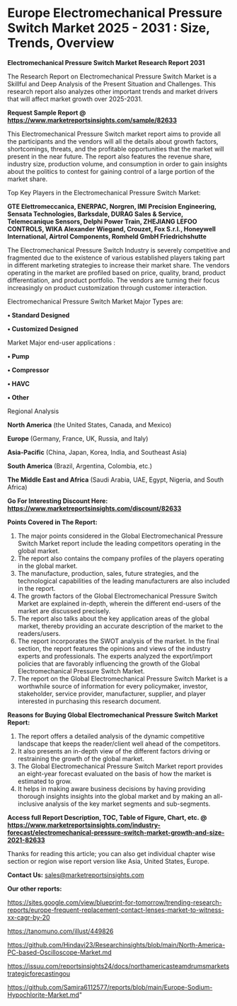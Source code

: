  # Europe Electromechanical Pressure Switch Market 2025 - 2031 : Size, Trends, Overview

<strong>Electromechanical Pressure Switch Market Research Report 2031</strong>

The Research Report on Electromechanical Pressure Switch Market is a Skillful and Deep Analysis of the Present Situation and Challenges. This research report also analyzes other important trends and market drivers that will affect market growth over 2025-2031.

<strong>Request Sample Report @ <a href=https://www.marketreportsinsights.com/sample/82633>https://www.marketreportsinsights.com/sample/82633</a></strong>

This Electromechanical Pressure Switch market report aims to provide all the participants and the vendors will all the details about growth factors, shortcomings, threats, and the profitable opportunities that the market will present in the near future. The report also features the revenue share, industry size, production volume, and consumption in order to gain insights about the politics to contest for gaining control of a large portion of the market share.

Top Key Players in the Electromechanical Pressure Switch Market:

<strong>GTE Elettromeccanica, ENERPAC, Norgren, IMI Precision Engineering, Sensata Technologies, Barksdale, DURAG Sales & Service, Telemecanique Sensors, Delphi Power Train, ZHEJIANG LEFOO CONTROLS, WIKA Alexander Wiegand, Crouzet, Fox S.r.l., Honeywell International, Airtrol Components, Romheld GmbH Friedrichshutte</strong>

The Electromechanical Pressure Switch Industry is severely competitive and fragmented due to the existence of various established players taking part in different marketing strategies to increase their market share. The vendors operating in the market are profiled based on price, quality, brand, product differentiation, and product portfolio. The vendors are turning their focus increasingly on product customization through customer interaction.

Electromechanical Pressure Switch Market Major Types are:

<strong>• Standard Designed

• Customized Designed</strong>

Market Major end-user applications :

<strong>• Pump

• Compressor

• HAVC

• Other</strong>

Regional Analysis

</u><strong><b>North America</b></strong> (the United States, Canada, and Mexico)

<strong><b>Europe </b></strong>(Germany, France, UK, Russia, and Italy)

<strong><b>Asia-Pacific</b></strong> (China, Japan, Korea, India, and Southeast Asia)

<strong><b>South America</b></strong> (Brazil, Argentina, Colombia, etc.)

<strong><b>The Middle East and Africa</b></strong> (Saudi Arabia, UAE, Egypt, Nigeria, and South Africa)

<strong>Go For Interesting Discount Here: <a href=https://www.marketreportsinsights.com/discount/82633>https://www.marketreportsinsights.com/discount/82633</a></strong>

<strong>Points Covered in The Report:</strong>
<ol>
  <li>The major points considered in the Global Electromechanical Pressure Switch Market report include the leading competitors operating in the global market.</li>
  <li>The report also contains the company profiles of the players operating in the global market.</li>
  <li>The manufacture, production, sales, future strategies, and the technological capabilities of the leading manufacturers are also included in the report.</li>
  <li>The growth factors of the Global Electromechanical Pressure Switch Market are explained in-depth, wherein the different end-users of the market are discussed precisely.</li>
  <li>The report also talks about the key application areas of the global market, thereby providing an accurate description of the market to the readers/users.</li>
  <li>The report incorporates the SWOT analysis of the market. In the final section, the report features the opinions and views of the industry experts and professionals. The experts analyzed the export/import policies that are favorably influencing the growth of the Global Electromechanical Pressure Switch Market.</li>
  <li>The report on the Global Electromechanical Pressure Switch Market is a worthwhile source of information for every policymaker, investor, stakeholder, service provider, manufacturer, supplier, and player interested in purchasing this research document.</li>
</ol>
<strong>Reasons for Buying Global Electromechanical Pressure Switch Market Report:</strong>

<ol>
  <li>The report offers a detailed analysis of the dynamic competitive landscape that keeps the reader/client well ahead of the competitors.</li>
  <li>It also presents an in-depth view of the different factors driving or restraining the growth of the global market.</li>
  <li>The Global Electromechanical Pressure Switch Market report provides an eight-year forecast evaluated on the basis of how the market is estimated to grow.</li>
  <li>It helps in making aware business decisions by having providing thorough insights insights into the global market and by making an all-inclusive analysis of the key market segments and sub-segments.</li>
</ol>
<strong>Access full Report Description, TOC, Table of Figure, Chart, etc. @ <a href=https://www.marketreportsinsights.com/industry-forecast/electromechanical-pressure-switch-market-growth-and-size-2021-82633>https://www.marketreportsinsights.com/industry-forecast/electromechanical-pressure-switch-market-growth-and-size-2021-82633</a></strong>


Thanks for reading this article; you can also get individual chapter wise section or region wise report version like Asia, United States, Europe.

<strong>Contact Us:</strong>
sales@marketreportsinsights.com

<strong>Our other reports:</strong>

<a href=https://sites.google.com/view/blueprint-for-tomorrow/trending-research-reports/europe-frequent-replacement-contact-lenses-market-to-witness-xx-cagr-by-20>https://sites.google.com/view/blueprint-for-tomorrow/trending-research-reports/europe-frequent-replacement-contact-lenses-market-to-witness-xx-cagr-by-20</a>

<a href=https://tanomuno.com/illust/449826>https://tanomuno.com/illust/449826</a>

<a href=https://github.com/Hindavi23/Researchinsights/blob/main/North-America-PC-based-Oscilloscope-Market.md>https://github.com/Hindavi23/Researchinsights/blob/main/North-America-PC-based-Oscilloscope-Market.md</a>

<a href=https://issuu.com/reportsinsights24/docs/northamericasteamdrumsmarketstrategicforecastingou>https://issuu.com/reportsinsights24/docs/northamericasteamdrumsmarketstrategicforecastingou</a>

<a href=https://github.com/Samira6112577/reports/blob/main/Europe-Sodium-Hypochlorite-Market.md>https://github.com/Samira6112577/reports/blob/main/Europe-Sodium-Hypochlorite-Market.md</a>"
